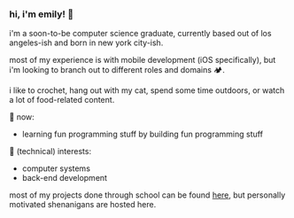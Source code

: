 ### hi, i'm emily! 👋

<!--
**em1lyw4ng/em1lyw4ng** is a ✨ _special_ ✨ repository because its `README.md` (this file) appears on your GitHub profile.

Here are some ideas to get you started:

- 🔭 I’m currently working on ...
- 🌱 I’m currently learning ...
- 👯 I’m looking to collaborate on ...
- 🤔 I’m looking for help with ...
- 💬 Ask me about ...
- 📫 How to reach me: ...
- 😄 Pronouns: ...
- ⚡ Fun fact: ...
-->
i'm a soon-to-be computer science graduate, currently based out of los angeles-ish and born in new york city-ish. 

most of my experience is with mobile development (iOS specifically), but i'm looking to branch out to different roles and domains 🏕. 

i like to crochet, hang out with my cat, spend some time outdoors, or watch a lot of food-related content. 

🌱 now:
* learning fun programming stuff by building fun programming stuff

📖 (technical) interests:
* computer systems
* back-end development

most of my projects done through school can be found [here](https://github.com/ecwa2020), but personally motivated shenanigans are hosted here.

